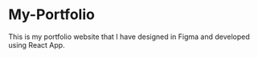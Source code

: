 # My-Portfolio
This is my portfolio website that I have designed in Figma and developed using React App.
